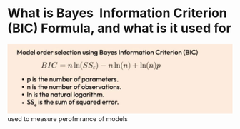 # What is Bayes&nbsp; Information Criterion (BIC) Formula, and what is it used for
<img src=../../../../../media/paste-002719dfdaa16c1c4d01767457ea417e6e57297e.jpg><br>used to measure perofmrance of models
